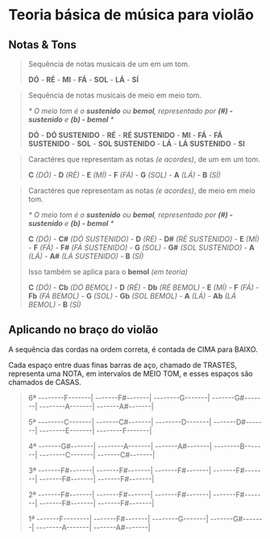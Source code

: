 # Teoria básica de música para violão

## Notas & Tons

> Sequência de notas musicais de um em um tom.
>
> **DÓ** - **RÉ** - **MI** - **FÁ** - **SOL** - **LÁ** - **SÍ**

> Sequência de notas musicais de meio em meio tom.
>
> _* O meio tom é o **sustenido** ou **bemol**, representado por **(#) - sustenido** e **(b) - bemol** *_
>
> **DÓ** - **DÓ SUSTENIDO** - **RÉ** - **RÉ SUSTENIDO** - **MI** - **FÁ** - **FÁ SUSTENIDO** - **SOL** - **SOL SUSTENIDO** - **LÁ** - **LÁ SUSTENIDO** - **SI**

> Caractéres que representam as notas _*(e acordes)*_, de um em um tom.
>
> **C** _*(DÓ)*_ - **D** _*(RÉ)*_ - **E** _*(MÍ)*_ - **F** _*(FÁ)*_ - **G** _*(SOL)*_ - **A** _*(LÁ)*_ - **B** _*(SÍ)*_

> Caractéres que representam as notas _*(e acordes)*_, de meio em meio tom.
>
> _* O meio tom é o **sustenido** ou **bemol**, representado por **(#) - sustenido** e **(b) - bemol** *_
>
> **C** _*(DÓ)*_ - **C#** _*(DÓ SUSTENIDO)*_ - **D** _*(RÉ)*_ - **D#** _*(RÉ SUSTENIDO)*_ - **E** _*(MÍ)*_ - **F** _*(FÁ)*_ - **F#** _*(FÁ SUSTENIDO)*_ - **G** _*(SOL)*_ - **G#** _*(SOL SUSTENIDO)*_ - **A** _*(LÁ)*_ - **A#** _*(LÁ SUSTENIDO)*_ - **B** _*(SÍ)*_
>
> Isso também se aplica para o **bemol** _*(em teoria)*_
>
> **C** _*(DÓ)*_ - **Cb** _*(DÓ BEMOL)*_ - **D** _*(RÉ)*_ - **Db** _*(RÉ BEMOL)*_ - **E** _*(MÍ)*_ - **F** _*(FÁ)*_ - **Fb** _*(FÁ BEMOL)*_ - **G** _*(SOL)*_ - **Gb** _*(SOL BEMOL)*_ - **A** _*(LÁ)*_ - **Ab** _*(LÁ BEMOL)*_ - **B** _*(SÍ)*_

## Aplicando no braço do violão

A sequência das cordas na ordem correta, é contada de CIMA para BAIXO.

Cada espaço entre duas finas barras de aço, chamado de TRASTES, representa uma NOTA, em intervalos de MEIO TOM, e esses espaços são chamados de CASAS.


> 6ª --------F-------| -------F#-------| --------G-------| -------G#-------| --------A-------| -------A#-------| 
>
> 5ª --------C-------| -------C#-------| --------D-------| -------D#-------| --------E-------| --------F-------|
>
> 4ª -------G#-------| --------A-------| -------A#-------| --------B-------| --------C-------| -------C#-------| 
>
> 3ª -------F#-------| -------F#-------| -------F#-------| -------F#-------| -------F#-------| -------F#-------| 
>
> 2ª -------F#-------| -------F#-------| -------F#-------| -------F#-------| -------F#-------| -------F#-------| 
>
> 1ª -------F--------| -------F#-------| --------G-------| -------G#-------| --------A-------| -------A#-------|
